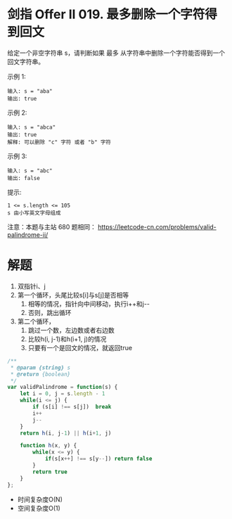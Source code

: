 # 剑指 Offer II 019. 最多删除一个字符得到回文

给定一个非空字符串 s，请判断如果 最多 从字符串中删除一个字符能否得到一个回文字符串。

 

示例 1:
```
输入: s = "aba"
输出: true
```
示例 2:
```
输入: s = "abca"
输出: true
解释: 可以删除 "c" 字符 或者 "b" 字符
```
示例 3:
```
输入: s = "abc"
输出: false
```
 

提示:
```
1 <= s.length <= 105
s 由小写英文字母组成
```
 

注意：本题与主站 680 题相同： https://leetcode-cn.com/problems/valid-palindrome-ii/

# 解题
1. 双指针i、j
2. 第一个循环，头尾比较s[i]与s[j]是否相等
   1. 相等的情况，指针向中间移动，执行i++和j-- 
   2. 否则，跳出循环
3. 第二个循环，
   1. 跳过一个数，左边数或者右边数
   2. 比较h(i, j-1)和h(i+1, j)的情况
   3. 只要有一个是回文的情况，就返回true
```js
/**
 * @param {string} s
 * @return {boolean}
 */
var validPalindrome = function(s) {
    let i = 0, j = s.length - 1
    while(i <= j) {
        if (s[i] !== s[j])  break
        i++
        j-- 
    }
    return h(i, j-1) || h(i+1, j)

    function h(x, y) {
        while(x <= y) {
            if(s[x++] !== s[y--]) return false
        }
        return true
    }
};
```
- 时间复杂度O(N)
- 空间复杂度O(1)
